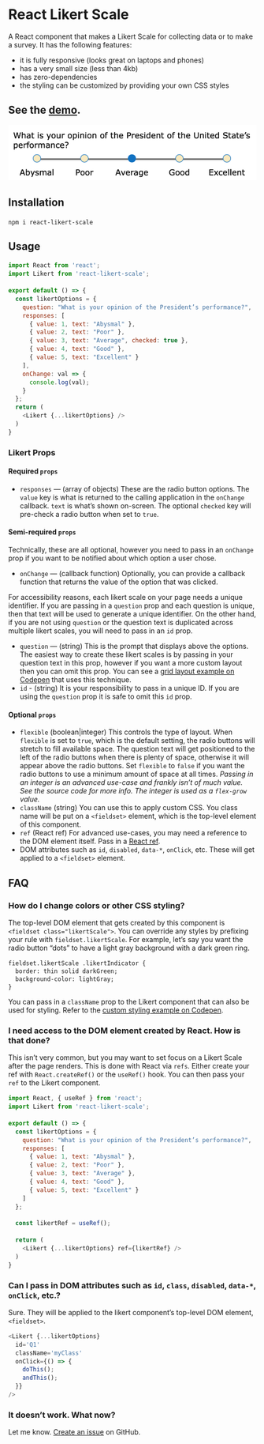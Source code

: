 React Likert Scale
======================================

A React component that makes a Likert Scale for collecting data or to make a survey. It has the
following features:

  * it is fully responsive (looks great on laptops and phones)
  * has a very small size (less than 4kb)
  * has zero-dependencies
  * the styling can be customized by providing your own CSS styles

## See the [demo](https://codepen.io/craig-creeger/full/WNGaJxe).

![Screenshot of Likert component](./likert.png)


## Installation

`npm i react-likert-scale`


## Usage

```javascript
import React from 'react';
import Likert from 'react-likert-scale';

export default () => {
  const likertOptions = {
    question: "What is your opinion of the President’s performance?",
    responses: [
      { value: 1, text: "Abysmal" },
      { value: 2, text: "Poor" },
      { value: 3, text: "Average", checked: true },
      { value: 4, text: "Good" },
      { value: 5, text: "Excellent" }
    ],
    onChange: val => {
      console.log(val);
    }
  };
  return (
    <Likert {...likertOptions} />
  )
}
```

### Likert Props

#### Required `props`

* `responses` — (array of objects) These are the radio button options. The `value` key is what is
  returned to the calling application in the `onChange` callback. `text` is what’s shown on-screen.
  The optional `checked` key will pre-check a radio button when set to `true`.

#### Semi-required `props`

Technically, these are all optional, however you need to pass in an `onChange` prop if you want to be notified about which option a user chose.

* `onChange` — (callback function) Optionally, you can provide a callback function that returns the
  value of the option that was clicked.

For accessibility reasons, each likert scale on your page needs a unique identifier. If you are
passing in a `question` prop and each question is unique, then that text will be used to generate a
unique identifier. On the other hand, if you are not using `question` or the question text is
duplicated across multiple likert scales, you will need to pass in an `id` prop.

* `question` — (string) This is the prompt that displays above the options. The easiest way to
  create these likert scales is by passing in your question text in this prop, however if you want a
  more custom layout then you can omit this prop. You can see a [grid layout example on
  Codepen](https://codepen.io/craig-creeger/pen/mdOOdjK) that uses this technique.
* `id` - (string) It is your responsibility to pass in a unique ID. If you are using the `question`
  prop it is safe to omit this `id` prop.

#### Optional `props`

* `flexible` (boolean|integer) This controls the type of layout. When `flexible` is set to `true`,
  which is the default setting, the radio buttons will stretch to fill available space. The question
  text will get positioned to the left of the radio buttons when there is plenty of space, otherwise
  it will appear above the radio buttons. Set `flexible` to `false` if you want the radio buttons to
  use a minimum amount of space at all times. _Passing in an integer is an advanced use-case and frankly isn’t of much value. See the source code for more info. The integer is used as a `flex-grow` value._
* `className` (string) You can use this to apply custom CSS. You class name will be put on a `<fieldset>` element, which is the top-level element of this component.
* `ref` (React ref) For advanced use-cases, you may need a reference to the DOM element itself. Pass in a [React ref](https://reactjs.org/docs/refs-and-the-dom.html).
* DOM attributes such as `id`, `disabled`, `data-*`, `onClick`, etc. These will get applied to a `<fieldset>` element.


## FAQ

### How do I change colors or other CSS styling?

The top-level DOM element that gets created by this component is `<fieldset class="likertScale">`.
You can override any styles by prefixing your rule with `fieldset.likertScale`. For example, let’s
say you want the radio button “dots” to have a light gray background with a dark green ring.

```
fieldset.likertScale .likertIndicator {
  border: thin solid darkGreen;
  background-color: lightGray;
}
```

You can pass in a `className` prop to the Likert component that can also be used for styling. Refer to the [custom styling example on Codepen](https://codepen.io/craig-creeger/pen/WNGaJxe).

### I need access to the DOM element created by React. How is that done?

This isn’t very common, but you may want to set focus on a Likert Scale after the page renders. This
is done with React via `refs`. Either create your ref with `React.createRef()` or the `useRef()`
hook. You can then pass your `ref` to the Likert component.

```javascript
import React, { useRef } from 'react';
import Likert from 'react-likert-scale';

export default () => {
  const likertOptions = {
    question: "What is your opinion of the President’s performance?",
    responses: [
      { value: 1, text: "Abysmal" },
      { value: 2, text: "Poor" },
      { value: 3, text: "Average" },
      { value: 4, text: "Good" },
      { value: 5, text: "Excellent" }
    ]
  };

  const likertRef = useRef();

  return (
    <Likert {...likertOptions} ref={likertRef} />
  )
}
```

### Can I pass in DOM attributes such as `id`, `class`, `disabled`, `data-*`, `onClick`, etc.?

Sure. They will be applied to the likert component’s top-level DOM element, `<fieldset>`.

```javascript
<Likert {...likertOptions}
  id='Q1'
  className='myClass'
  onClick={() => {
    doThis();
    andThis();
  }}
/>
```

### It doesn’t work. What now?

Let me know. [Create an issue](https://github.com/Craig-Creeger/react-likert-scale/issues) on
GitHub.

